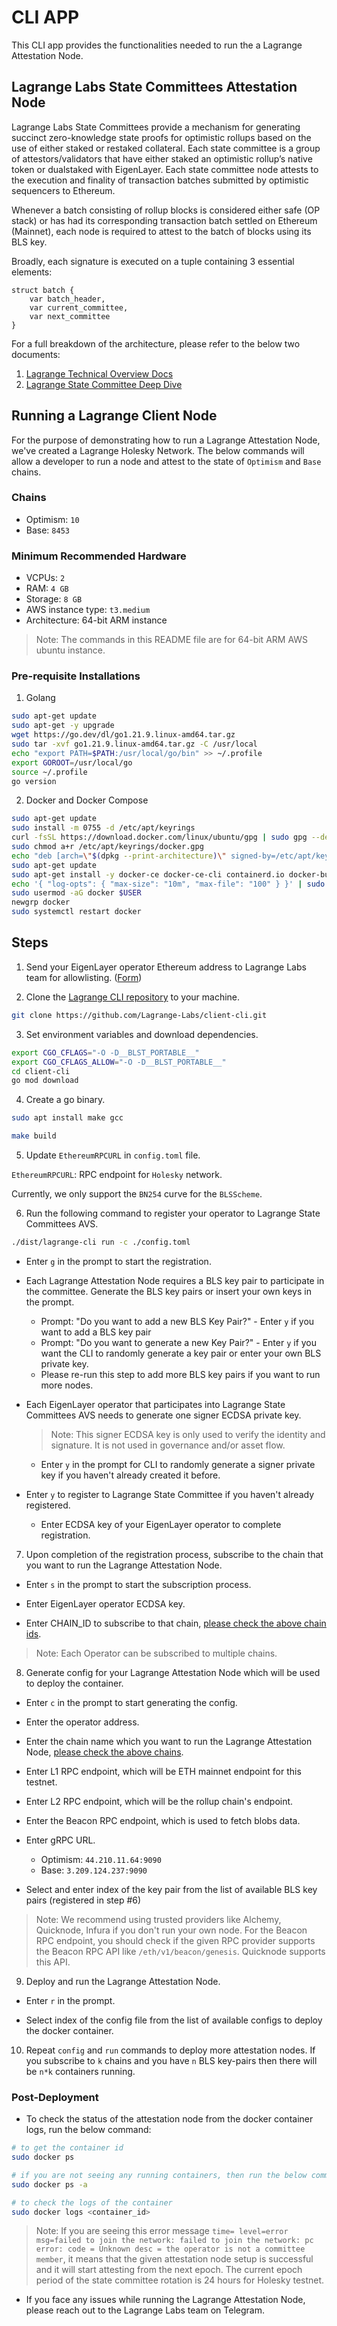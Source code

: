 # CLI APP

This CLI app provides the functionalities needed to run the a Lagrange Attestation Node.

## Lagrange Labs State Committees Attestation Node

Lagrange Labs State Committees provide a mechanism for generating succinct zero-knowledge state proofs for optimistic rollups based on the use of either staked or restaked collateral. Each state committee is a group of attestors/validators that have either staked an optimistic rollup’s native token or dualstaked with EigenLayer. Each state committee node attests to the execution and finality of transaction batches submitted by optimistic sequencers to Ethereum.

Whenever a batch consisting of rollup blocks is considered either safe (OP stack) or has had its corresponding transaction batch settled on Ethereum (Mainnet), each node is required to attest to the batch of blocks using its BLS key.

Broadly, each signature is executed on a tuple containing 3 essential elements:

```
struct batch {
    var batch_header,
    var current_committee,
    var next_committee
}
```

For a full breakdown of the architecture, please refer to the below two documents:

1. [Lagrange Technical Overview Docs](https://lagrange-labs.gitbook.io/lagrange-labs/lagrange-state-committees/commitees-overview)
2. [Lagrange State Committee Deep Dive](https://hackmd.io/@lagrange/lagrange-committee)

## Running a Lagrange Client Node

For the purpose of demonstrating how to run a Lagrange Attestation Node, we've created a Lagrange Holesky Network. The below commands will allow a developer to run a node and attest to the state of `Optimism` and `Base` chains.

### Chains

- Optimism: `10`
- Base: `8453`

### Minimum Recommended Hardware

- VCPUs: `2`
- RAM: `4 GB`
- Storage: `8 GB`
- AWS instance type: `t3.medium`
- Architecture: 64-bit ARM instance

> Note: The commands in this README file are for 64-bit ARM AWS ubuntu instance.

### Pre-requisite Installations

1. Golang

```bash
sudo apt-get update
sudo apt-get -y upgrade
wget https://go.dev/dl/go1.21.9.linux-amd64.tar.gz
sudo tar -xvf go1.21.9.linux-amd64.tar.gz -C /usr/local
echo "export PATH=$PATH:/usr/local/go/bin" >> ~/.profile
export GOROOT=/usr/local/go
source ~/.profile
go version
```

2. Docker and Docker Compose

```bash
sudo apt-get update
sudo install -m 0755 -d /etc/apt/keyrings
curl -fsSL https://download.docker.com/linux/ubuntu/gpg | sudo gpg --dearmor -o /etc/apt/keyrings/docker.gpg
sudo chmod a+r /etc/apt/keyrings/docker.gpg
echo "deb [arch=\"$(dpkg --print-architecture)\" signed-by=/etc/apt/keyrings/docker.gpg] https://download.docker.com/linux/ubuntu $(. /etc/os-release && echo \"$VERSION_CODENAME\") stable" | sudo tee /etc/apt/sources.list.d/docker.list > /dev/null
sudo apt-get update
sudo apt-get install -y docker-ce docker-ce-cli containerd.io docker-buildx-plugin docker-compose-plugin make gcc
echo '{ "log-opts": { "max-size": "10m", "max-file": "100" } }' | sudo tee /etc/docker/daemon.json
sudo usermod -aG docker $USER
newgrp docker
sudo systemctl restart docker
```

## Steps

1. Send your EigenLayer operator Ethereum address to Lagrange Labs team for allowlisting. ([Form](https://docs.google.com/forms/d/1oJq1QddKb1Sa_Pe_C1Sa-9p_jN4jBEV2ARI3-M8yb8c/edit))

2. Clone the [Lagrange CLI repository](https://github.com/Lagrange-Labs/client-cli) to your machine.

```bash
git clone https://github.com/Lagrange-Labs/client-cli.git
```

3. Set environment variables and download dependencies.

```bash
export CGO_CFLAGS="-O -D__BLST_PORTABLE__"
export CGO_CFLAGS_ALLOW="-O -D__BLST_PORTABLE__"
cd client-cli
go mod download
```

4. Create a go binary.

```bash
sudo apt install make gcc

make build
```

5. Update `EthereumRPCURL` in `config.toml` file.

`EthereumRPCURL`: RPC endpoint for `Holesky` network.

Currently, we only support the `BN254` curve for the `BLSScheme`.

6. Run the following command to register your operator to Lagrange State Committees AVS.

```bash
./dist/lagrange-cli run -c ./config.toml
```

- Enter `g` in the prompt to start the registration.

- Each Lagrange Attestation Node requires a BLS key pair to participate in the committee. Generate the BLS key pairs or insert your own keys in the prompt.

  - Prompt: "Do you want to add a new BLS Key Pair?" - Enter `y` if you want to add a BLS key pair
  - Prompt: "Do you want to generate a new Key Pair?" - Enter `y` if you want the CLI to randomly generate a key pair or enter your own BLS private key.
  - Please re-run this step to add more BLS key pairs if you want to run more nodes.

- Each EigenLayer operator that participates into Lagrange State Committees AVS needs to generate one signer ECDSA private key.

  > Note: This signer ECDSA key is only used to verify the identity and signature. It is not used in governance and/or asset flow.

  - Enter `y` in the prompt for CLI to randomly generate a signer private key if you haven't already created it before.

- Enter `y` to register to Lagrange State Committee if you haven't already registered.

  - Enter ECDSA key of your EigenLayer operator to complete registration.

7. Upon completion of the registration process, subscribe to the chain that you want to run the Lagrange Attestation Node.

- Enter `s` in the prompt to start the subscription process.

- Enter EigenLayer operator ECDSA key.

- Enter CHAIN_ID to subscribe to that chain, [please check the above chain ids](#chains).

> Note: Each Operator can be subscribed to multiple chains.

8. Generate config for your Lagrange Attestation Node which will be used to deploy the container.

- Enter `c` in the prompt to start generating the config.

- Enter the operator address.

- Enter the chain name which you want to run the Lagrange Attestation Node, [please check the above chains](#chains).

- Enter L1 RPC endpoint, which will be ETH mainnet endpoint for this testnet.

- Enter L2 RPC endpoint, which will be the rollup chain's endpoint.

- Enter the Beacon RPC endpoint, which is used to fetch blobs data.

- Enter gRPC URL.

  - Optimism: `44.210.11.64:9090`
  - Base: `3.209.124.237:9090`

- Select and enter index of the key pair from the list of available BLS key pairs (registered in step #6)

> Note: We recommend using trusted providers like Alchemy, Quicknode, Infura if you don't run your own node. For the Beacon RPC endpoint, you should check if the given RPC provider supports the Beacon RPC API like `/eth/v1/beacon/genesis`. Quicknode supports this API.

9. Deploy and run the Lagrange Attestation Node.

- Enter `r` in the prompt.

- Select index of the config file from the list of available configs to deploy the docker container.

10. Repeat `config` and `run` commands to deploy more attestation nodes. If you subscribe to `k` chains and you have `n` BLS key-pairs then there will be `n*k` containers running.

### Post-Deployment

- To check the status of the attestation node from the docker container logs, run the below command:

```bash
# to get the container id
sudo docker ps

# if you are not seeing any running containers, then run the below command to see all suspended containers
sudo docker ps -a

# to check the logs of the container
sudo docker logs <container_id>
```

> Note: If you are seeing this error message `time= level=error msg=failed to join the network: failed to join the network: pc error: code = Unknown desc = the operator is not a committee member`, it means that the given attestation node setup is successful and it will start attesting from the next epoch. The current epoch period of the state committee rotation is 24 hours for Holesky testnet.

- If you face any issues while running the Lagrange Attestation Node, please reach out to the Lagrange Labs team on Telegram.
